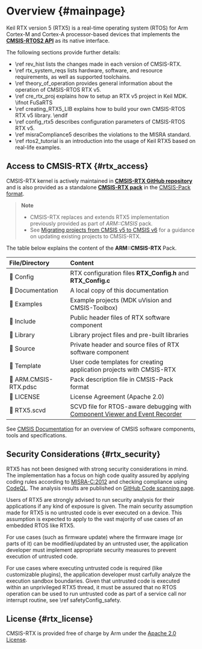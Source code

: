 ﻿# Overview {#mainpage}

Keil RTX version 5 (RTX5) is a real-time operating system (RTOS) for Arm Cortex-M and Cortex-A processor-based devices that implements the [**CMSIS-RTOS2 API**](https://arm-software.github.io/CMSIS_6/latest/RTOS2/index.html) as its native interface.

The following sections provide further details:

 - \ref rev_hist lists the changes made in each version of CMSIS-RTX.
 - \ref rtx_system_reqs lists hardware, software, and resource requirements, as well as supported toolchains.
 - \ref theory_of_operation provides general information about the operation of CMSIS-RTOS RTX v5.
 - \ref cre_rtx_proj explains how to setup an RTX v5 project in Keil MDK.
\ifnot FuSaRTS
 - \ref creating_RTX5_LIB explains how to build your own CMSIS-RTOS RTX v5 library.
\endif
 - \ref config_rtx5 describes configuration parameters of CMSIS-RTOS RTX v5.
 - \ref misraCompliance5 describes the violations to the MISRA standard.
 - \ref rtos2_tutorial is an introduction into the usage of Keil RTX5 based on real-life examples.

## Access to CMSIS-RTX {#rtx_access}

CMSIS-RTX kernel is actively maintained in [**CMSIS-RTX GitHub repository**](https://github.com/ARM-software/CMSIS-RTX) and is also provided as a standalone [**CMSIS-RTX pack**](https://www.keil.arm.com/packs/cmsis-rtx-arm/versions/) in the [CMSIS-Pack format](https://open-cmsis-pack.github.io/Open-CMSIS-Pack-Spec/main/html/index.html).

> **Note**
> - CMSIS-RTX replaces and extends RTX5 implementation previously provided as part of *ARM::CMSIS* pack.
> - See [Migrating projects from CMSIS v5 to CMSIS v6](https://learn.arm.com/learning-paths/microcontrollers/project-migration-cmsis-v6) for a guidance on updating existing projects to CMSIS-RTX.

The table below explains the content of the **ARM::CMSIS-RTX** Pack.

 File/Directory        | Content
:----------------------|:---------------------------------------------------------
 📂 Config             | RTX configuration files **RTX_Config.h** and **RTX_Config.c**
 📂 Documentation      | A local copy of this documentation
 📂 Examples           | Example projects (MDK uVision and CMSIS-Toolbox)
 📂 Include            | Public header files of RTX software component
 📂 Library            | Library project files and pre-built libraries
 📂 Source             | Private header and source files of RTX software component
 📂 Template           | User code templates for creating application projects with CMSIS-RTX
 📄 ARM.CMSIS-RTX.pdsc | Pack description file in CMSIS-Pack format
 📄 LICENSE            | License Agreement (Apache 2.0)
 📄 RTX5.scvd          | SCVD file for RTOS-aware debugging with [Component Viewer and Event Recorder](https://arm-software.github.io/CMSIS-View/latest/index.html)

See [CMSIS Documentation](https://arm-software.github.io/CMSIS_6/) for an overview of CMSIS software components, tools and specifications.

## Security Considerations {#rtx_security}

RTX5 has not been designed with strong security considerations in mind. The implementation has a focus on high code
quality assured by applying coding rules according to [MISRA-C:2012](https://misra.org.uk/) and checking compliance
using [CodeQL](https://codeql.github.com/). The analysis results are published on
[GitHub Code scanning page](https://github.com/ARM-software/CMSIS-RTX/security/code-scanning).

Users of RTX5 are strongly advised to run security analysis for their applications if any kind of exposure is given.
The main security assumption made for RTX5 is no untrusted code is ever executed on a device. This assumption is
expected to apply to the vast majority of use cases of an embedded RTOS like RTX5.

For use cases (such as firmware update) where the firmware image (or parts of it) can be modified/updated by an
untrusted user, the application developer must implement appropriate security measures to prevent execution of
untrusted code.

For use cases where executing untrusted code is required (like customizable plugins), the application developer must
carfully analyze the execution sandbox boundaries. Given that untrusted code is executed within an unprivileged
RTX5 thread, it must be assured that no RTOS operation can be used to run untrusted code as part of a service call
nor interrupt routine, see \ref safetyConfig_safety.

## License {#rtx_license}

CMSIS-RTX is provided free of charge by Arm under the [Apache 2.0 License](https://raw.githubusercontent.com/ARM-software/CMSIS-RTX/main/LICENSE).
